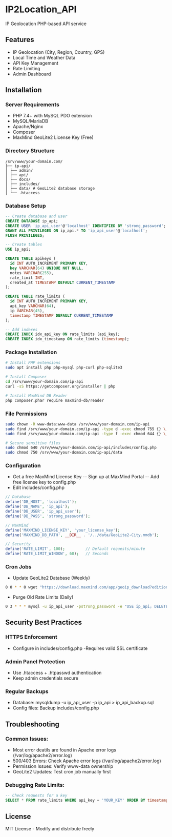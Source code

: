 # IP2Location_API
IP Geolocation PHP-based API service

## Features
- IP Geolocation (City, Region, Country, GPS)
- Local Time and Weather Data
- API Key Management
- Rate Limiting
- Admin Dashboard

## Installation

### Server Requirements
- PHP 7.4+ with MySQL PDO extension
- MySQL/MariaDB
- Apache/Nginx
- Composer
- MaxMind GeoLite2 License Key (Free)

### Directory Structure
``` Structure
/srv/www/your-domain.com/
├── ip-api/
│ ├── admin/
│ ├── api/
│ ├── docs/
│ ├── includes/
│ ├── data/ # GeoLite2 database storage
│ └── .htaccess
```


### Database Setup
```sql
-- Create database and user
CREATE DATABASE ip_api;
CREATE USER 'ip_api_user'@'localhost' IDENTIFIED BY 'strong_password';
GRANT ALL PRIVILEGES ON ip_api.* TO 'ip_api_user'@'localhost';
FLUSH PRIVILEGES;

-- Create tables
USE ip_api;

CREATE TABLE apikeys (
  id INT AUTO_INCREMENT PRIMARY KEY,
  key VARCHAR(64) UNIQUE NOT NULL,
  notes VARCHAR(255),
  rate_limit INT,
  created_at TIMESTAMP DEFAULT CURRENT_TIMESTAMP
);

CREATE TABLE rate_limits (
  id INT AUTO_INCREMENT PRIMARY KEY,
  api_key VARCHAR(64),
  ip VARCHAR(45),
  timestamp TIMESTAMP DEFAULT CURRENT_TIMESTAMP
);

-- Add indexes
CREATE INDEX idx_api_key ON rate_limits (api_key);
CREATE INDEX idx_timestamp ON rate_limits (timestamp);
```

### Package Installation

```bash
# Install PHP extensions
sudo apt install php php-mysql php-curl php-sqlite3

# Install Composer
cd /srv/www/your-domain.com/ip-api
curl -sS https://getcomposer.org/installer | php

# Install MaxMind DB Reader
php composer.phar require maxmind-db/reader
```

### File Permissions
``` bash
sudo chown -R www-data:www-data /srv/www/your-domain.com/ip-api
sudo find /srv/www/your-domain.com/ip-api -type d -exec chmod 755 {} \;
sudo find /srv/www/your-domain.com/ip-api -type f -exec chmod 644 {} \;

# Secure sensitive files
sudo chmod 640 /srv/www/your-domain.com/ip-api/includes/config.php
sudo chmod 750 /srv/www/your-domain.com/ip-api/data
```

### Configuration

- Get a free MaxMind License Key
  -- Sign up at MaxMind Portal
	-- Add free license key to config.php
- Edit includes/config.php
``` php
// Database
define('DB_HOST', 'localhost');
define('DB_NAME', 'ip_api');
define('DB_USER', 'ip_api_user');
define('DB_PASS', 'strong_password');

// MaxMind
define('MAXMIND_LICENSE_KEY', 'your_license_key');
define('MAXMIND_DB_PATH', __DIR__ . '/../data/GeoLite2-City.mmdb');

// Security
define('RATE_LIMIT', 100);         // Default requests/minute
define('RATE_LIMIT_WINDOW', 60);   // Seconds

```


### Cron Jobs
- Update GeoLite2 Database (Weekly)
``` bash
0 0 * * 0 wget "https://download.maxmind.com/app/geoip_download?edition_id=GeoLite2-City&license_key=YOUR_KEY&suffix=tar.gz" -O /path/to/ip-api/data/geolite.tar.gz && tar -xzf /path/to/ip-api/data/geolite.tar.gz --strip-components=1 -C /path/to/ip-api/data/GeoLite2-City.mmdb
```
- Purge Old Rate Limits (Daily)
```bash
0 3 * * * mysql -u ip_api_user -pstrong_password -e "USE ip_api; DELETE FROM rate_limits WHERE timestamp < NOW() - INTERVAL 7 DAY;"
```
## Security Best Practices
### HTTPS Enforcement
- Configure in includes/config.php
-Requires valid SSL certificate
### Admin Panel Protection
- Use .htaccess + .htpasswd authentication
- Keep admin credentials secure
### Regular Backups
- Database: mysqldump -u ip_api_user -p ip_api > ip_api_backup.sql
- Config files: Backup includes/config.php

## Troubleshooting
### Common Issues:
 - Most error deatils are found in Apache error logs (/var/log/apache2/error.log)
 - 500/403 Errors: Check Apache error logs (/var/log/apache2/error.log)
 - Permission Issues: Verify www-data ownership
 - GeoLite2 Updates: Test cron job manually first

### Debugging Rate Limits:
``` sql
-- Check requests for a key
SELECT * FROM rate_limits WHERE api_key = 'YOUR_KEY' ORDER BY timestamp DESC;
```

## License
MIT License - Modify and distribute freely
